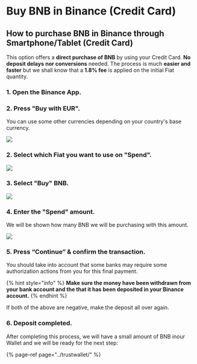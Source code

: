 # Buy BNB in Binance \(Credit Card\)

## How to purchase BNB in Binance through Smartphone/Tablet \(Credit Card\)

This option offers a **direct purchase of BNB** by using your Credit Card. **No deposit delays** **nor conversions** needed. The process is much **easier and faster** but we shall know that a **1.8% fee** is applied on the initial Fiat quantity.

### 1. Open the Binance App.

### 2. Press "Buy with EUR".

You can use some other currencies depending on your country's base currency.



![](../../../../.gitbook/assets/1615028657935%20%282%29%20%282%29%20%282%29%20%282%29%20%282%29%20%282%29.jpg)

### 

### 2. Select which Fiat you want to use on "Spend".



![](../../../../.gitbook/assets/1615028657928.jpg)





### 3. Select "Buy" BNB.



![](../../../../.gitbook/assets/1615028657920.jpg)



### 4. Enter the "Spend" amount.

We will be shown how many BNB we will be purchasing with this amount.



![](../../../../.gitbook/assets/1615028657912.jpg)



### 5. Press “Continue” & confirm the transaction.

You should take into account that some banks may require some authorization actions from you for this final payment.

{% hint style="info" %}
**Make sure the money have been withdrawn from your bank account and the that it has been deposited in your Binance account.**
{% endhint %}

If both of the above are negative, make the deposit all over again.



### 6. Deposit completed.

After completing this process, we will have a small amount of BNB in ​​our Wallet and we will be ready for the next step:

{% page-ref page="../trustwallet/" %}





